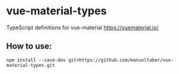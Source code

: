 # vue-material-types
TypeScript definitions for vue-material https://vuematerial.io/

## How to use:
```npm install --save-dev git+https://github.com/manueltaber/vue-material-types.git```
